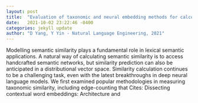 ```yaml
---
layout: post
title:  "Evaluation of taxonomic and neural embedding methods for calculating semantic similarity"
date:   2021-10-02 23:22:46 -0400
categories: jekyll update
author: "D Yang, Y Yin - Natural Language Engineering, 2021"
---
```

Modelling semantic similarity plays a fundamental role in lexical semantic applications. A natural way of calculating semantic similarity is to access handcrafted semantic networks, but similarity prediction can also be anticipated in a distributional vector space. Similarity calculation continues to be a challenging task, even with the latest breakthroughs in deep neural language models. We first examined popular methodologies in measuring taxonomic similarity, including edge-counting that Cites: Dissecting contextual word embeddings: Architecture and